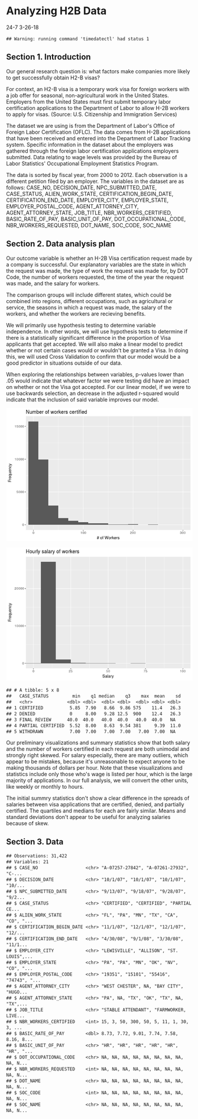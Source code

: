Analyzing H2B Data
================
24-7
3-26-18

    ## Warning: running command 'timedatectl' had status 1

Section 1. Introduction
-----------------------

Our general research question is: what factors make companies more likely to get successfully obtain H2-B visas?

For context, an H2-B visa is a temporary work visa for foreign workers with a job offer for seasonal, non-agricultural work in the United States. Employers from the United States must first submit temporary labor certification applications to the Department of Labor to allow H-2B workers to apply for visas. (Source: U.S. Citizenship and Immigration Services)

The dataset we are using is from the Department of Labor's Office of Foreign Labor Certification (OFLC). The data comes from H-2B applications that have been received and entered into the Department of Labor Tracking system. Specific information in the dataset about the employers was gathered through the foreign labor certification applications employers submitted. Data relating to wage levels was provided by the Bureau of Labor Statistics' Occupational Employment Statistics Program.

The data is sorted by fiscal year, from 2000 to 2012. Each observation is a different petition filed by an employer. The variables in the dataset are as follows: CASE\_NO, DECISION\_DATE, NPC\_SUBMITTED\_DATE, CASE\_STATUS, ALIEN\_WORK\_STATE, CERTIFICATION\_BEGIN\_DATE, CERTIFICATION\_END\_DATE, EMPLOYER\_CITY, EMPLOYER\_STATE, EMPLOYER\_POSTAL\_CODE, AGENT\_ATTORNEY\_CITY, AGENT\_ATTORNEY\_STATE, JOB\_TITLE, NBR\_WORKERS\_CERTIFIED, BASIC\_RATE\_OF\_PAY, BASIC\_UNIT\_OF\_PAY, DOT\_OCCUPATIONAL\_CODE, NBR\_WORKERS\_REQUESTED, DOT\_NAME, SOC\_CODE, SOC\_NAME

Section 2. Data analysis plan
-----------------------------

Our outcome variable is whether an H-2B Visa certification request made by a company is successful. Our explanatory variables are the state in which the request was made, the type of work the request was made for, by DOT Code, the number of workers requested, the time of the year the request was made, and the salary for workers.

The comparison groups will include different states, which could be combined into regions, different occupations, such as agricultural or service, the seasons in which a request was made, the salary of the workers, and whether the workers are recieving benefits.

We will primarily use hypothesis testing to determine variable independence. In other words, we will use hypothesis tests to determine if there is a statistically significant difference in the proportion of Visa applicants that get accepted. We will also make a linear model to predict whether or not certain cases would or wouldn't be granted a Visa. In doing this, we will used Cross Validation to confirm that our model would be a good predictor in situations outside of our data.

When exploring the relationships between variables, p-values lower than .05 would indicate that whatever factor we were testing did have an impact on whether or not the Visa got accepted. For our linear model, if we were to use backwards selection, an decrease in the adjusted r-squared would indicate that the inclusion of said variable improves our model.

![](proposal_files/figure-markdown_github/workers-1.png)

![](proposal_files/figure-markdown_github/salary-1.png)

    ## # A tibble: 5 x 8
    ##   CASE_STATUS         min    q1 median    q3    max  mean    sd
    ##   <chr>             <dbl> <dbl>  <dbl> <dbl>  <dbl> <dbl> <dbl>
    ## 1 CERTIFIED          5.85  7.90   8.66  9.86 575    11.4   26.3
    ## 2 DENIED             0     8.00   9.28 12.5  900    12.4   26.3
    ## 3 FINAL REVIEW      40.0  40.0   40.0  40.0   40.0  40.0   NA  
    ## 4 PARTIAL CERTIFIED  5.52  8.00   8.63  9.54 381     9.39  11.0
    ## 5 WITHDRAWN          7.00  7.00   7.00  7.00   7.00  7.00  NA

Our preliminary visualizations and summary statistics show that both salary and the number of workers certified in each request are both unimodal and strongly right skewed. For salary especially, there are many outliers, which appear to be mistakes, because it's unreasonable to expect anyone to be making thousands of dollars per hour. Note that these visualizations and statistics include only those who's wage is listed per hour, which is the large majority of applications. In our full analysis, we will convert the other units, like weekly or monthly to hours.

The initial summry statistics don't show a clear difference in the spreads of salaries between visa applications that are certified, denied, and partially certified. The quartiles and medians for each are fairly similar. Means and standard deviations don't appear to be useful for analyzing salaries because of skew.

Section 3. Data
---------------

    ## Observations: 31,422
    ## Variables: 21
    ## $ CASE_NO                  <chr> "A-07257-27842", "A-07261-27932", "C-...
    ## $ DECISION_DATE            <chr> "10/1/07", "10/1/07", "10/1/07", "10/...
    ## $ NPC_SUBMITTED_DATE       <chr> "9/13/07", "9/18/07", "9/28/07", "9/2...
    ## $ CASE_STATUS              <chr> "CERTIFIED", "CERTIFIED", "PARTIAL CE...
    ## $ ALIEN_WORK_STATE         <chr> "FL", "PA", "MN", "TX", "CA", "CO", "...
    ## $ CERTIFICATION_BEGIN_DATE <chr> "11/1/07", "12/1/07", "12/1/07", "12/...
    ## $ CERTIFICATION_END_DATE   <chr> "4/30/08", "9/1/08", "3/30/08", "11/1...
    ## $ EMPLOYER_CITY            <chr> "LEWISVILLE", "ALLISON", "ST. LOUIS",...
    ## $ EMPLOYER_STATE           <chr> "PA", "PA", "MN", "OK", "NV", "CO", "...
    ## $ EMPLOYER_POSTAL_CODE     <chr> "19351", "15101", "55416", "74743", "...
    ## $ AGENT_ATTORNEY_CITY      <chr> "WEST CHESTER", NA, "BAY CITY", "HUGO...
    ## $ AGENT_ATTORNEY_STATE     <chr> "PA", NA, "TX", "OK", "TX", NA, "TX",...
    ## $ JOB_TITLE                <chr> "STABLE ATTENDANT", "FARMWORKER, LIVE...
    ## $ NBR_WORKERS_CERTIFIED    <int> 15, 3, 50, 300, 50, 5, 11, 1, 30, 3, ...
    ## $ BASIC_RATE_OF_PAY        <dbl> 8.73, 7.72, 9.01, 7.74, 7.58, 8.16, 8...
    ## $ BASIC_UNIT_OF_PAY        <chr> "HR", "HR", "HR", "HR", "HR", "HR", "...
    ## $ DOT_OCCUPATIONAL_CODE    <chr> NA, NA, NA, NA, NA, NA, NA, NA, NA, N...
    ## $ NBR_WORKERS_REQUESTED    <int> NA, NA, NA, NA, NA, NA, NA, NA, NA, N...
    ## $ DOT_NAME                 <chr> NA, NA, NA, NA, NA, NA, NA, NA, NA, N...
    ## $ SOC_CODE                 <int> NA, NA, NA, NA, NA, NA, NA, NA, NA, N...
    ## $ SOC_NAME                 <chr> NA, NA, NA, NA, NA, NA, NA, NA, NA, N...
